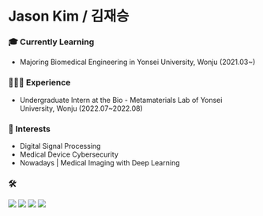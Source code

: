 **Jason Kim / 김재승**
========================


### 🎓 Currently Learning

- Majoring Biomedical Engineering in Yonsei University, Wonju (2021.03~)

### 👨🏻‍💻 Experience

- Undergraduate Intern at the Bio - Metamaterials Lab of Yonsei University, Wonju (2022.07~2022.08)

### 🔭 Interests

- Digital Signal Processing
- Medical Device Cybersecurity
- Nowadays | Medical Imaging with Deep Learning

### 🛠
<img src="https://img.shields.io/badge/Python-3766AB?style=square&logo=Python&logoColor=white"/></a>
<img src="https://img.shields.io/badge/MATLAB-FF6600?style=square&logo=Atlassian&logoColor=blue"/>
<img src="https://img.shields.io/badge/C-%2300599C.svg?style=square&logo=c&logoColor=white"/>
<img src="https://img.shields.io/badge/Verilog%0Clojure?style=square&logo=swagger&logoColor=white"/>

